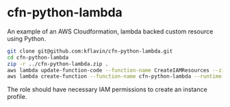 # cfn-python-lambda

An example of an AWS Cloudformation, lambda backed custom resource using Python. 

```bash
git clone git@github.com:kflavin/cfn-python-lambda.git
cd cfn-python-lambda
zip -r ../cfn-python-lambda.zip .
aws lambda update-function-code --function-name CreateIAMResources --zip-file fileb://../pylambda.zip
aws lambda create-function --function-name cfn-python-lambda --runtime python2.7 --role <role ARN> --handler lambda_function.lambdahandler --zip-file fileb://../cfn-python-lambda.zip
```

The role should have necessary IAM permissions to create an instance profile.
